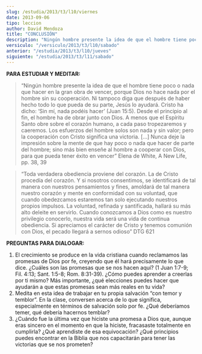 ```yaml
---
slug: /estudia/2013/t3/l10/viernes
date: 2013-09-06
tipo: leccion
author: David Mendoza
title: "CONCLUSIÓN"
description: "Ningún hombre presente la idea de que el hombre tiene poco o nada que hacer en la gran obra de vencer, porque Dios no hace nada por el hombre sin su cooperación. Ni tampoco diga que después de haber hecho todo lo que pueda de su parte, Jesús lo ayudará."
versiculo: "/versiculo/2013/t3/l10/sabado"
anterior: "/estudia/2013/t3/l10/jueves"
siguiente: "/estudia/2013/t3/l11/sabado"
---
```


**PARA ESTUDIAR Y MEDITAR:**

> “Ningún hombre presente la idea de que el hombre tiene poco o nada que hacer en la gran obra de vencer, porque Dios no hace nada por el hombre sin su cooperación. Ni tampoco diga que después de haber hecho todo lo que pueda de su parte, Jesús lo ayudará. Cristo ha dicho: ‘Sin mí, nada podéis hacer’ (Juan 15:5). Desde el principio al fin, el hombre ha de obrar junto con Dios. A menos que el Espíritu Santo obre sobre el corazón humano, a cada paso tropezaremos y caeremos. Los esfuerzos del hombre solos son nada y sin valor; pero la cooperación con Cristo significa una victoria. [...] Nunca deje la impresión sobre la mente de que hay poco o nada que hacer de parte del hombre; sino más bien enseñe al hombre a cooperar con Dios, para que pueda tener éxito en vencer” Elena de White, A New Life, pp. 38, 39

> “Toda verdadera obediencia proviene del corazón. La de Cristo procedía del corazón. Y si nosotros consentimos, se identificará de tal manera con nuestros pensamientos y fines, amoldará de tal manera nuestro corazón y mente en conformidad con su voluntad, que cuando obedezcamos estaremos tan solo ejecutando nuestros propios impulsos. La voluntad, refinada y santificada, hallará su más alto deleite en servirlo. Cuando conozcamos a Dios como es nuestro privilegio conocerlo, nuestra vida será una vida de continua obediencia. Si apreciamos el carácter de Cristo y tenemos comunión con Dios, el pecado llegará a sernos odioso” DTG 621

**PREGUNTAS PARA DIALOGAR:**

1.  El crecimiento se produce en la vida cristiana cuando reclamamos las promesas de Dios por fe, creyendo que él hará precisamente lo que dice. ¿Cuáles son las promesas que se nos hacen aquí? (1 Juan 1:7-9; Fil. 4:13; Sant. 1:5-8; Rom. 8:31-39). ¿Cómo puedes aprender a creerlas por ti mismo? Más importante, ¿qué elecciones puedes hacer que ayudarán a que estas promesas sean más reales en tu vida?
2.  Medita en esta idea de trabajar en tu propia salvación “con temor y temblor”. En la clase, conversen acerca de lo que significa, especialmente en términos de salvación solo por fe. ¿Qué deberíamos temer, qué debería hacernos temblar?
3.  ¿Cuándo fue la última vez que hiciste una promesa a Dios que, aunque eras sincero en el momento en que la hiciste, fracasaste totalmente en cumplirla? ¿Qué aprendiste de esa equivocación? ¿Qué principios puedes encontrar en la Biblia que nos capacitarán para tener las victorias que se nos prometen?
